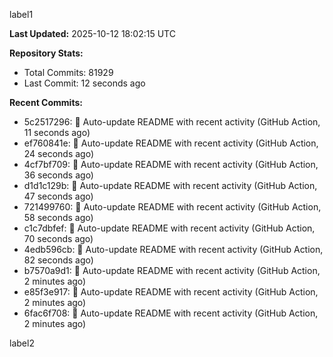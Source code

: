 
label1 
<!-- ACTIVITY_START -->
**Last Updated:** 2025-10-12 18:02:15 UTC

**Repository Stats:**
- Total Commits: 81929
- Last Commit: 12 seconds ago

**Recent Commits:**
- 5c2517296: 🤖 Auto-update README with recent activity (GitHub Action, 11 seconds ago)
- ef760841e: 🤖 Auto-update README with recent activity (GitHub Action, 24 seconds ago)
- 4cf7bf709: 🤖 Auto-update README with recent activity (GitHub Action, 36 seconds ago)
- d1d1c129b: 🤖 Auto-update README with recent activity (GitHub Action, 47 seconds ago)
- 721499760: 🤖 Auto-update README with recent activity (GitHub Action, 58 seconds ago)
- c1c7dbfef: 🤖 Auto-update README with recent activity (GitHub Action, 70 seconds ago)
- 4edb596cb: 🤖 Auto-update README with recent activity (GitHub Action, 82 seconds ago)
- b7570a9d1: 🤖 Auto-update README with recent activity (GitHub Action, 2 minutes ago)
- e85f3e917: 🤖 Auto-update README with recent activity (GitHub Action, 2 minutes ago)
- 6fac6f708: 🤖 Auto-update README with recent activity (GitHub Action, 2 minutes ago)
<!-- ACTIVITY_END -->

label2
